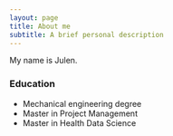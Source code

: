 ```yaml
---
layout: page
title: About me
subtitle: A brief personal description
---
```


My name is Julen.

### Education

- Mechanical engineering degree
- Master in Project Management
- Master in Health Data Science


